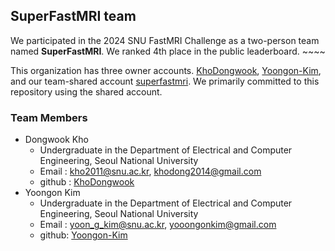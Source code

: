 ## SuperFastMRI team
We participated in the 2024 SNU FastMRI Challenge as a two-person team named **SuperFastMRI**. We ranked 4th place in the public leaderboard. ~~~~

This organization has three owner accounts. [KhoDongwook](https://github.com/KhoDongwook), [Yoongon-Kim](https://github.com/Yoongon-Kim), and our team-shared account [superfastmri](https://github.com/superfastmri). We primarily committed to this repository using the shared account.

### Team Members
* Dongwook Kho
  - Undergraduate in the Department of Electrical and Computer Engineering, Seoul National University
  - Email : kho2011@snu.ac.kr, khodong2014@gmail.com
  - github : [KhoDongwook](https://github.com/KhoDongwook)
* Yoongon Kim
  - Undergraduate in the Department of Electrical and Computer Engineering, Seoul National University
  - Email : yoon_g_kim@snu.ac.kr, yooongonkim@gmail.com
  - github: [Yoongon-Kim](https://github.com/Yoongon-Kim)

